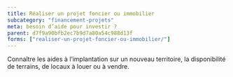 ```yaml
---
title: Réaliser un projet foncier ou immobilier
subcategory: "financement-projets"
meta: besoin d’aide pour investir ?
parent: d7f9a90bfb2ec7b9d7a80a54c988d13f
forms: ["realiser-un-projet-foncier-ou-immobilier/"]
---
```


Connaître les aides à l’implantation sur un nouveau territoire, la disponibilité de terrains, de locaux à louer ou à vendre.

